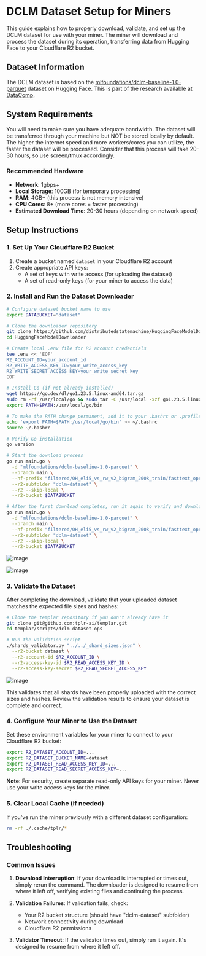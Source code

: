 # DCLM Dataset Setup for Miners

This guide explains how to properly download, validate, and set up the DCLM dataset for use with your miner. The miner will download and process the dataset during its operation, transferring data from Hugging Face to your Cloudflare R2 bucket.

## Dataset Information

The DCLM dataset is based on the [mlfoundations/dclm-baseline-1.0-parquet](https://huggingface.co/datasets/mlfoundations/dclm-baseline-1.0-parquet) dataset on Hugging Face. This is part of the research available at [DataComp](https://data.commoncrawl.org/contrib/datacomp/index.html).

## System Requirements

You will need to make sure you have adequate bandwidth. The dataset will be transferred through your machine but NOT be stored locally by default. The higher the internet speed and more workers/cores you can utilize, the faster the dataset will be processed. Consider that this process will take 20-30 hours, so use screen/tmux accordingly.

### Recommended Hardware

- **Network**: 1gbps+
- **Local Storage**: 100GB (for temporary processing)
- **RAM**: 4GB+ (this process is not memory intensive)
- **CPU Cores**: 8+ (more cores = faster processing)
- **Estimated Download Time**: 20-30 hours (depending on network speed)

## Setup Instructions

### 1. Set Up Your Cloudflare R2 Bucket

1. Create a bucket named `dataset` in your Cloudflare R2 account
2. Create appropriate API keys:
   - A set of keys with write access (for uploading the dataset)
   - A set of read-only keys (for your miner to access the data)

### 2. Install and Run the Dataset Downloader

```bash
# Configure dataset bucket name to use
export DATABUCKET="dataset"

# Clone the downloader repository
git clone https://github.com/distributedstatemachine/HuggingFaceModelDownloader
cd HuggingFaceModelDownloader

# Create local .env file for R2 account credentials
tee .env << 'EOF'
R2_ACCOUNT_ID=your_account_id
R2_WRITE_ACCESS_KEY_ID=your_write_access_key
R2_WRITE_SECRET_ACCESS_KEY=your_write_secret_key
EOF

# Install Go (if not already installed)
wget https://go.dev/dl/go1.23.5.linux-amd64.tar.gz
sudo rm -rf /usr/local/go && sudo tar -C /usr/local -xzf go1.23.5.linux-amd64.tar.gz
export PATH=$PATH:/usr/local/go/bin

# To make the PATH change permanent, add it to your .bashrc or .profile:
echo 'export PATH=$PATH:/usr/local/go/bin' >> ~/.bashrc
source ~/.bashrc

# Verify Go installation
go version

# Start the download process
go run main.go \
  -d "mlfoundations/dclm-baseline-1.0-parquet" \
  --branch main \
  --hf-prefix "filtered/OH_eli5_vs_rw_v2_bigram_200k_train/fasttext_openhermes_reddit_eli5_vs_rw_v2_bigram_200k_train/processed_data" \
  --r2-subfolder "dclm-dataset" \
  --r2 --skip-local \
  --r2-bucket $DATABUCKET

# After the first download completes, run it again to verify and download any missing files
go run main.go \
  -d "mlfoundations/dclm-baseline-1.0-parquet" \
  --branch main \
  --hf-prefix "filtered/OH_eli5_vs_rw_v2_bigram_200k_train/fasttext_openhermes_reddit_eli5_vs_rw_v2_bigram_200k_train/processed_data" \
  --r2-subfolder "dclm-dataset" \
  --r2 --skip-local \
  --r2-bucket $DATABUCKET
```

![image](https://github.com/user-attachments/assets/f9235ac7-9861-4253-a7aa-24feca5e96ef)

![image](https://github.com/user-attachments/assets/a99737d1-259e-433d-9dcd-71e921c04e4c)

### 3. Validate the Dataset

After completing the download, validate that your uploaded dataset matches the expected file sizes and hashes:

```bash
# Clone the templar repository if you don't already have it
git clone git@github.com:tplr-ai/templar.git
cd templar/scripts/dclm-dataset-ops

# Run the validation script
./shards_validator.py "../../_shard_sizes.json" \
  --r2-bucket dataset \
  --r2-account-id $R2_ACCOUNT_ID \
  --r2-access-key-id $R2_READ_ACCESS_KEY_ID \
  --r2-access-key-secret $R2_READ_SECRET_ACCESS_KEY
```

![image](https://github.com/user-attachments/assets/0f68675f-d5b7-463b-b06e-318c1b0555c6)

This validates that all shards have been properly uploaded with the correct sizes and hashes. Review the validation results to ensure your dataset is complete and correct.

### 4. Configure Your Miner to Use the Dataset

Set these environment variables for your miner to connect to your Cloudflare R2 bucket:

```bash
export R2_DATASET_ACCOUNT_ID=...
export R2_DATASET_BUCKET_NAME=dataset
export R2_DATASET_READ_ACCESS_KEY_ID=...
export R2_DATASET_READ_SECRET_ACCESS_KEY=...
```

**Note**: For security, create separate read-only API keys for your miner. Never use your write access keys for the miner.

### 5. Clear Local Cache (if needed)

If you've run the miner previously with a different dataset configuration:

```bash
rm -rf ./.cache/tplr/*
```

## Troubleshooting

### Common Issues

1. **Download Interruption**: If your download is interrupted or times out, simply rerun the command. The downloader is designed to resume from where it left off, verifying existing files and continuing the process.

2. **Validation Failures**: If validation fails, check:
   - Your R2 bucket structure (should have "dclm-dataset" subfolder)
   - Network connectivity during download
   - Cloudflare R2 permissions

3. **Validator Timeout**: If the validator times out, simply run it again. It's designed to resume from where it left off.

